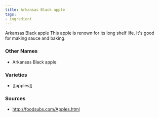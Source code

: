 ```yaml
---
title: Arkansas Black apple
tags:
- ingredient
---
```

Arkansas Black apple This apple is renown for its long shelf life. It's good for making sauce and baking.

### Other Names

* Arkansas Black apple

### Varieties

* [[apples]]

### Sources
* http://foodsubs.com/Apples.html
